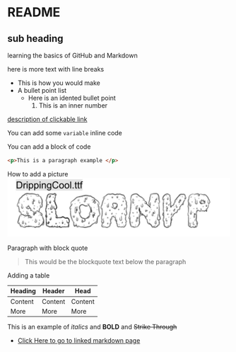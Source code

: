 # README
## sub heading 
learning the basics of GitHub and Markdown

here is more text with line breaks

- This is how you would make 
- A bullet point list
    - Here is an idented bullet point
        1. This is an inner number 

[description of clickable link](http://www.github.com)


You can add some `variable` inline code

You can add a block of code 
```html
<p>This is a paragraph example </p>
```


How to add a picture
![alt text](table7.jpg)

Paragraph with block quote
> This would be the blockquote text below the paragraph

Adding a table

| Heading | Header | Head |
| --- | --- | --- |
| Content | Content | Content |
| More | More | More |

This is an example of *italics* and **BOLD** and ~~Strike Through~~

+ [Click Here to go to linked markdown page](link.md)